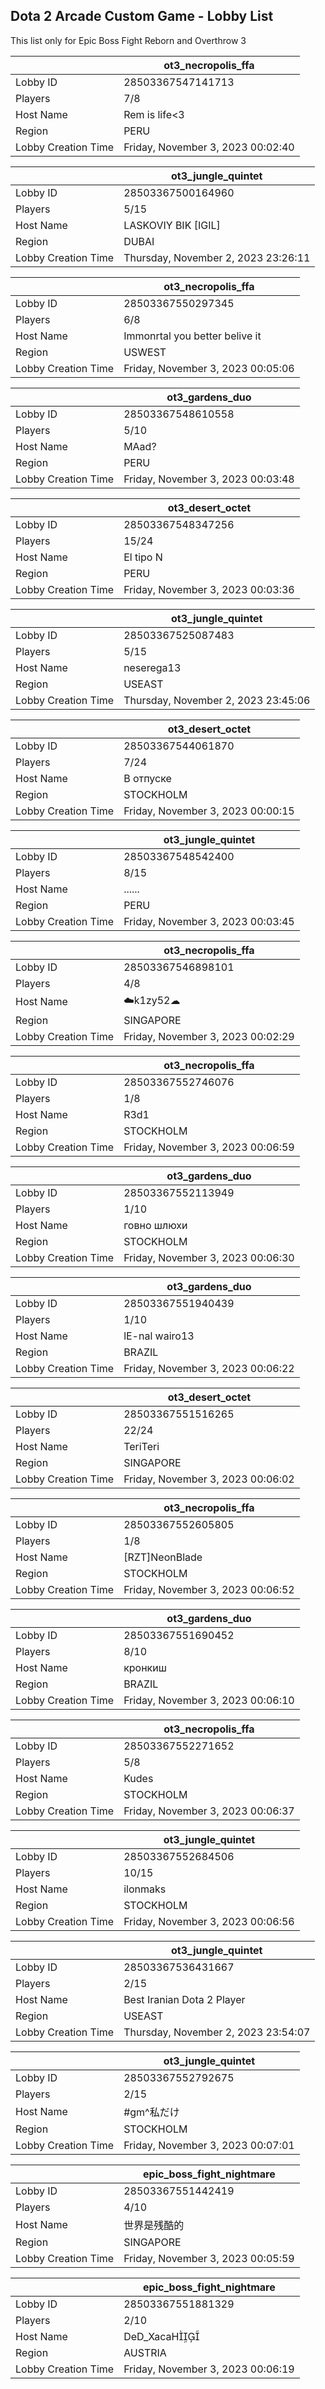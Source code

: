 ## Dota 2 Arcade Custom Game - Lobby List

This list only for Epic Boss Fight Reborn and Overthrow 3

|  | ot3_necropolis_ffa |
| ------ | ------ |
| Lobby ID | 28503367547141713 |
| Players | 7/8 |
| Host Name | Rem is life<3 |
| Region | PERU |
| Lobby Creation Time | Friday, November 3, 2023 00:02:40 |


|  | ot3_jungle_quintet |
| ------ | ------ |
| Lobby ID | 28503367500164960 |
| Players | 5/15 |
| Host Name | LASKOVIY BIK [IGIL] |
| Region | DUBAI |
| Lobby Creation Time | Thursday, November 2, 2023 23:26:11 |


|  | ot3_necropolis_ffa |
| ------ | ------ |
| Lobby ID | 28503367550297345 |
| Players | 6/8 |
| Host Name | Immonrtal you better belive it |
| Region | USWEST |
| Lobby Creation Time | Friday, November 3, 2023 00:05:06 |


|  | ot3_gardens_duo |
| ------ | ------ |
| Lobby ID | 28503367548610558 |
| Players | 5/10 |
| Host Name | MAad? |
| Region | PERU |
| Lobby Creation Time | Friday, November 3, 2023 00:03:48 |


|  | ot3_desert_octet |
| ------ | ------ |
| Lobby ID | 28503367548347256 |
| Players | 15/24 |
| Host Name | El tipo N |
| Region | PERU |
| Lobby Creation Time | Friday, November 3, 2023 00:03:36 |


|  | ot3_jungle_quintet |
| ------ | ------ |
| Lobby ID | 28503367525087483 |
| Players | 5/15 |
| Host Name | neserega13 |
| Region | USEAST |
| Lobby Creation Time | Thursday, November 2, 2023 23:45:06 |


|  | ot3_desert_octet |
| ------ | ------ |
| Lobby ID | 28503367544061870 |
| Players | 7/24 |
| Host Name | В отпуске |
| Region | STOCKHOLM |
| Lobby Creation Time | Friday, November 3, 2023 00:00:15 |


|  | ot3_jungle_quintet |
| ------ | ------ |
| Lobby ID | 28503367548542400 |
| Players | 8/15 |
| Host Name | ...... |
| Region | PERU |
| Lobby Creation Time | Friday, November 3, 2023 00:03:45 |


|  | ot3_necropolis_ffa |
| ------ | ------ |
| Lobby ID | 28503367546898101 |
| Players | 4/8 |
| Host Name | ☁️k1zy52☁ |
| Region | SINGAPORE |
| Lobby Creation Time | Friday, November 3, 2023 00:02:29 |


|  | ot3_necropolis_ffa |
| ------ | ------ |
| Lobby ID | 28503367552746076 |
| Players | 1/8 |
| Host Name | R3d1 |
| Region | STOCKHOLM |
| Lobby Creation Time | Friday, November 3, 2023 00:06:59 |


|  | ot3_gardens_duo |
| ------ | ------ |
| Lobby ID | 28503367552113949 |
| Players | 1/10 |
| Host Name | говно шлюхи |
| Region | STOCKHOLM |
| Lobby Creation Time | Friday, November 3, 2023 00:06:30 |


|  | ot3_gardens_duo |
| ------ | ------ |
| Lobby ID | 28503367551940439 |
| Players | 1/10 |
| Host Name | lE-nal wairo13 |
| Region | BRAZIL |
| Lobby Creation Time | Friday, November 3, 2023 00:06:22 |


|  | ot3_desert_octet |
| ------ | ------ |
| Lobby ID | 28503367551516265 |
| Players | 22/24 |
| Host Name | TeriTeri |
| Region | SINGAPORE |
| Lobby Creation Time | Friday, November 3, 2023 00:06:02 |


|  | ot3_necropolis_ffa |
| ------ | ------ |
| Lobby ID | 28503367552605805 |
| Players | 1/8 |
| Host Name | [RZT]NeonBlade |
| Region | STOCKHOLM |
| Lobby Creation Time | Friday, November 3, 2023 00:06:52 |


|  | ot3_gardens_duo |
| ------ | ------ |
| Lobby ID | 28503367551690452 |
| Players | 8/10 |
| Host Name | кронкиш |
| Region | BRAZIL |
| Lobby Creation Time | Friday, November 3, 2023 00:06:10 |


|  | ot3_necropolis_ffa |
| ------ | ------ |
| Lobby ID | 28503367552271652 |
| Players | 5/8 |
| Host Name | Kudes |
| Region | STOCKHOLM |
| Lobby Creation Time | Friday, November 3, 2023 00:06:37 |


|  | ot3_jungle_quintet |
| ------ | ------ |
| Lobby ID | 28503367552684506 |
| Players | 10/15 |
| Host Name | ilonmaks |
| Region | STOCKHOLM |
| Lobby Creation Time | Friday, November 3, 2023 00:06:56 |


|  | ot3_jungle_quintet |
| ------ | ------ |
| Lobby ID | 28503367536431667 |
| Players | 2/15 |
| Host Name | Best Iranian Dota 2 Player |
| Region | USEAST |
| Lobby Creation Time | Thursday, November 2, 2023 23:54:07 |


|  | ot3_jungle_quintet |
| ------ | ------ |
| Lobby ID | 28503367552792675 |
| Players | 2/15 |
| Host Name | #gm^私だけ |
| Region | STOCKHOLM |
| Lobby Creation Time | Friday, November 3, 2023 00:07:01 |


|  | epic_boss_fight_nightmare |
| ------ | ------ |
| Lobby ID | 28503367551442419 |
| Players | 4/10 |
| Host Name | 世界是残酷的 |
| Region | SINGAPORE |
| Lobby Creation Time | Friday, November 3, 2023 00:05:59 |


|  | epic_boss_fight_nightmare |
| ------ | ------ |
| Lobby ID | 28503367551881329 |
| Players | 2/10 |
| Host Name | DeD_XacaH |
| Region | AUSTRIA |
| Lobby Creation Time | Friday, November 3, 2023 00:06:19 |


